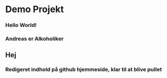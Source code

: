 # Demo Projekt


### Hello World!

### **Andreas er Alkoholiker**


## Hej

### Redigeret indhold på github hjemmeside, klar til at blive pullet
